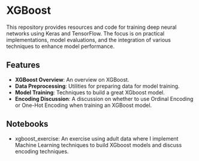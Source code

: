 # XGBoost

This repository provides resources and code for training deep neural networks using Keras and TensorFlow. The focus is on practical implementations, model evaluations, and the integration of various techniques to enhance model performance.

## Features

- **XGBoost Overview**: An overview on XGBoost.
- **Data Preprocessing**: Utilities for preparing data for model training.
- **Model Training**: Techniques to build a great XGboost model.
- **Encoding Discussion**: A discussion on whether to use Ordinal Encoding or One-Hot Encoding when training an XGBoost model.

## Notebooks
- xgboost_exercise: An exercise using adult data where I implement Machine Learning techniques to build XGboost models and discuss encoding techniques.
